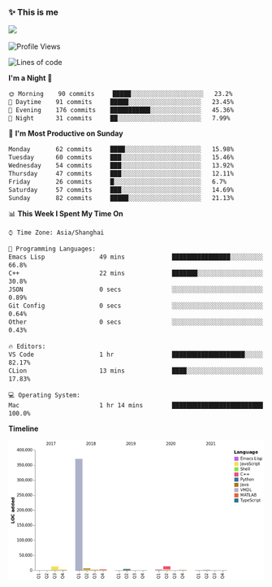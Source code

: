 <!--

**icyzeroice/icyzeroice** is a ✨ _special_ ✨ repository because its `README.md` (this file) appears on your GitHub profile.

Here are some ideas to get you started:

- 🔭 I’m currently working on ...
- 🌱 I’m currently learning ...
- 👯 I’m looking to collaborate on ...
- 🤔 I’m looking for help with ...
- 💬 Ask me about ...
- 📫 How to reach me: ...
- 😄 Pronouns: ...
- ⚡ Fun fact: ...

-->

### ✨ This is me

![](https://github-readme-stats.vercel.app/api?username=icyzeroice)

<!--START_SECTION:waka-->
![Profile Views](http://img.shields.io/badge/Profile%20Views-32-blue)

![Lines of code](https://img.shields.io/badge/From%20Hello%20World%20I%27ve%20Written-423643%20lines%20of%20code-blue)

**I'm a Night 🦉** 

```text
🌞 Morning    90 commits     █████░░░░░░░░░░░░░░░░░░░░   23.2% 
🌆 Daytime    91 commits     █████░░░░░░░░░░░░░░░░░░░░   23.45% 
🌃 Evening    176 commits    ███████████░░░░░░░░░░░░░░   45.36% 
🌙 Night      31 commits     ██░░░░░░░░░░░░░░░░░░░░░░░   7.99%

```
📅 **I'm Most Productive on Sunday** 

```text
Monday       62 commits     ████░░░░░░░░░░░░░░░░░░░░░   15.98% 
Tuesday      60 commits     ███░░░░░░░░░░░░░░░░░░░░░░   15.46% 
Wednesday    54 commits     ███░░░░░░░░░░░░░░░░░░░░░░   13.92% 
Thursday     47 commits     ███░░░░░░░░░░░░░░░░░░░░░░   12.11% 
Friday       26 commits     █░░░░░░░░░░░░░░░░░░░░░░░░   6.7% 
Saturday     57 commits     ███░░░░░░░░░░░░░░░░░░░░░░   14.69% 
Sunday       82 commits     █████░░░░░░░░░░░░░░░░░░░░   21.13%

```


📊 **This Week I Spent My Time On** 

```text
⌚︎ Time Zone: Asia/Shanghai

💬 Programming Languages: 
Emacs Lisp               49 mins             ████████████████░░░░░░░░░   66.8% 
C++                      22 mins             ███████░░░░░░░░░░░░░░░░░░   30.8% 
JSON                     0 secs              ░░░░░░░░░░░░░░░░░░░░░░░░░   0.89% 
Git Config               0 secs              ░░░░░░░░░░░░░░░░░░░░░░░░░   0.64% 
Other                    0 secs              ░░░░░░░░░░░░░░░░░░░░░░░░░   0.43%

🔥 Editors: 
VS Code                  1 hr                ████████████████████░░░░░   82.17% 
CLion                    13 mins             ████░░░░░░░░░░░░░░░░░░░░░   17.83%

💻 Operating System: 
Mac                      1 hr 14 mins        █████████████████████████   100.0%

```

**Timeline**

![Chart not found](https://raw.githubusercontent.com/icyzeroice/icyzeroice/main/charts/bar_graph.png) 
<!--END_SECTION:waka-->

<!--

### Related
- https://github.com/abhisheknaiidu/awesome-github-profile-readme
- https://github.com/coderjojo/creative-profile-readme
- https://github.com/elangosundar/awesome-README-templates
- https://github.com/durgeshsamariya/awesome-github-profile-readme-templates
- https://github.com/anmol098/waka-readme-stats

-->
